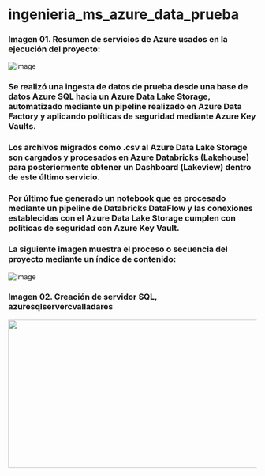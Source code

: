 # ingenieria_ms_azure_data_prueba

### Imagen 01. Resumen de servicios de Azure usados en la ejecución del proyecto:

![image](https://github.com/user-attachments/assets/738f1ed3-8ec0-408c-a5a3-62de0db51e89)

### Se realizó una ingesta de datos de prueba desde una base de datos Azure SQL hacia un Azure Data Lake Storage, automatizado mediante un pipeline realizado en Azure Data Factory y aplicando políticas de seguridad mediante Azure Key Vaults. 

### Los archivos migrados como .csv al Azure Data Lake Storage son cargados y procesados en Azure Databricks (Lakehouse) para posteriormente obtener un Dashboard (Lakeview) dentro de este último servicio.

### Por último fue generado un notebook que es procesado mediante un pipeline de Databricks DataFlow y las conexiones establecidas con el Azure Data Lake Storage cumplen con políticas de seguridad con Azure Key Vault.

### La siguiente imagen muestra el proceso o secuencia del proyecto mediante un índice de contenido:

![image](https://github.com/user-attachments/assets/dcb07e14-4da3-4eb2-95de-6b4a2788fabd)

### Imagen 02. Creación de servidor SQL, azuresqlservercvalladares

<p align="center">
  <img width="600" height="300" src="https://github.com/user-attachments/assets/4e331582-155a-43da-be67-cdfe6ac8402b">
</p>

